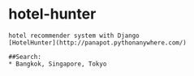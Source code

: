 # hotel-hunter

	hotel recommender system with Django
	[HotelHunter](http://panapot.pythonanywhere.com/)

	##Search:
	* Bangkok, Singapore, Tokyo
	
	
